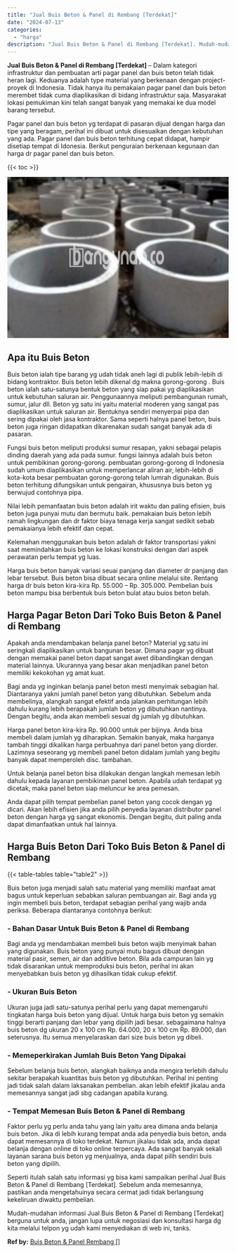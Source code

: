 ```yaml
---
title: "Jual Buis Beton & Panel di Rembang [Terdekat]"
date: "2024-07-13"
categories: 
  - "harga"
description: "Jual Buis Beton & Panel di Rembang [Terdekat]. Mudah-mudahan informasi Jual Buis Beton & Panel di Rembang [Terdekat] berguna untuk anda, jangan lupa untuk..."
---
```


**Jual Buis Beton & Panel di Rembang \[Terdekat\]** – Dalam kategori infrastruktur dan pembuatan arti pagar panel dan buis beton telah tidak heran lagi. Keduanya adalah type material yang berkenaan dengan project-proyek di Indonesia. Tidak hanya itu pemakaian pagar panel dan buis beton merembet tidak cuma diaplikasikan di bidang infrastruktur saja. Masyarakat lokasi pemukiman kini telah sangat banyak yang memakai ke dua model barang tersebut.

Pagar panel dan buis beton yg terdapat di pasaran dijual dengan harga dan tipe yang beragam, perihal ini dibuat untuk disesuaikan dengan kebutuhan yang ada. Pagar panel dan buis beton terhitung cepat didapat, hampir disetiap tempat di Idonesia. Berikut penguraian berkenaan kegunaan dan harga dr pagar panel dan buis beton.

{{< toc >}}

![Jual Buis Beton & Panel di Rembang [Terdekat]](/images/jual-panel-buis-beton-murah-13.png)

## Apa itu Buis Beton

Buis beton ialah tipe barang yg udah tidak aneh lagi di publik lebih-lebih di bidang kontraktor. Buis beton lebih dikenal dg makna gorong-gorong . Buis beton ialah satu-satunya bentuk beton yang siap pakai yg diaplikasikan untuk kebutuhan saluran air. Penggunaannya meliputi pembangunan rumah, sumur, jalur dll. Beton yg satu ini yaitu material moderen yang sangat pas diaplikasikan untuk saluran air. Bentuknya sendiri menyerpai pipa dan sering dipakai oleh jasa kontraktor. Sama seperti halnya panel beton, buis beton juga ringan didapatkan dikarenakan sudah sangat banyak ada di pasaran.

Fungsi buis beton meliputi produksi sumur resapan, yakni sebagai pelapis dinding daerah yang ada pada sumur. fungsi lainnya adalah buis beton untuk pembikinan gorong-gorong. pembuatan gorong-gorong di Indonesia sudah umum diaplikasikan untuk memperlancar aliran air, lebih-lebih di kota-kota besar pembuatan gorong-gorong telah lumrah digunakan. Buis beton terhitung difungsikan untuk pengairan, khususnya buis beton yg berwujud contohnya pipa.

Nilai lebih pemanfaatan buis beton adalah irit waktu dan paling efisien, buis beton juga punyai mutu dan bermutu baik. pemakaian buis beton lebih ramah lingkungan dan dr faktor biaya tenaga kerja sangat sedikit sebab pemakaianya lebih efektif dan cepat.

Kelemahan menggunakan buis beton adalah dr faktor transportasi yakni saat memindahkan buis beton ke lokasi konstruksi dengan dari aspek perawatan perlu tempat yg luas.

Harga buis beton banyak variasi seuai panjang dan diameter dr panjang dan lebar tersebut. Buis beton bisa dibuat secara online melalui site. Rentang harga dr buis beton kira-kira Rp. 55.000 – Rp. 305.000. Pembelian buis beton mampu bisa berbentuk buis beton bulat atau buios beton belah.

## Harga Pagar Beton Dari Toko Buis Beton & Panel di Rembang

Apakah anda mendambakan belanja panel beton? Material yg satu ini seringkali diaplikasikan untuk bangunan besar. Dimana pagar yg dibuat dengan memakai panel beton dapat sangat awet dibandingkan dengan material lainnya. Ukurannya yang besar akan menjadikan panel beton memiliki kekokohan yg amat kuat.

Bagi anda yg inginkan belanja panel beton mesti menyimak sebagian hal. Diantaranya yakni jumlah panel beton yang dibutuhkan. Sebelum anda membelinya, alangkah sangat efektif anda jalankan perhitungan lebih dahulu kurang lebih berapakah jumlah beton yg dibutuhkan nantinya. Dengan begitu, anda akan membeli sesuai dg jumlah yg dibutuhkan.

Harga panel beton kira-kira Rp. 90.000 untuk per bijinya. Anda bisa membeli dalam jumlah yg diharapkan. Semakin banyak, maka harganya tambah tinggi dikalikan harga perbuahnya dari panel beton yang diorder. Lazimnya seseorang yg membeli panel beton didalam jumlah yang begitu banyak dapat memperoleh disc. tambahan.

Untuk belanja panel beton bisa dilakukan dengan langkah memesan lebih dahulu kepada layanan pembikinan panel beton. Apabila udah terdapat yg dicetak, maka panel beton siap meluncur ke area pemesan.

Anda dapat pilih tempat pembelian panel beton yang cocok dengan yg dicari. Akan lebih efisien jika anda pilih penyedia layanan distributor panel beton dengan harga yg sangat ekonomis. Dengan begitu, duit paling anda dapat dimanfaatkan untuk hal lainnya.

## Harga Buis Beton Dari Toko Buis Beton & Panel di Rembang

{{< table-tables table="table2" >}}

Buis beton juga menjadi salah satu material yang memiliki manfaat amat bagus untuk keperluan sebabkan saluran pembuangan air. Bagi anda yg ingin membeli buis beton, terdapat sebagian perihal yang wajib anda periksa. Beberapa diantaranya contohnya berikut:

### \- Bahan Dasar Untuk Buis Beton & Panel di Rembang

Bagi anda yg mendambakan membeli buis beton wajib menyimak bahan yang digunakan. Buis beton yang punyai mutu bagus dibuat dengan material pasir, semen, air dan additive beton. Bila ada campuran lain yg tidak disarankan untuk memproduksi buis beton, perihal ini akan menyebabkan buis beton yg dihasilkan tidak cukup efektif.

### \- Ukuran Buis Beton

Ukuran juga jadi satu-satunya perihal perlu yang dapat memengaruhi tingkatan harga buis beton yang dijual. Untuk harga buis beton yg semakin tinggi berarti panjang dan lebar yang dipilih jadi besar. sebagaimana halnya buis beton dg ukuran 20 x 100 cm Rp. 64.000, 20 x 100 cm Rp. 89.000, dan seterusnya. Itu semua menyelaraskan dari size buis beton yg dibeli.

### \- Memeperkirakan Jumlah Buis Beton Yang Dipakai

Sebelum belanja buis beton, alangkah baiknya anda mengira terlebih dahulu sekitar berapakah kuantitas buis beton yg dibutuhkan. Perihal ini penting jadi tidak salah dalam laksanakan pembelian. akan lebih efektif jikalau anda memesannya sangat jadi sbg cadangan apabila kurang.

### \- Tempat Memesan Buis Beton & Panel di Rembang

Faktor perlu yg perlu anda tahu yang lain yaitu area dimana anda belanja buis beton. Jika di lebih kurang tempat anda ada penyedia buis beton, anda dapat memesannya di toko terdekat. Namun jikalau tidak ada, anda dapat belanja dengan online di toko online terpercaya. Ada sangat banyak sekali layanan sarana buis beton yg menjualnya, anda dapat pilih sendiri buis beton yang dipilih.

Seperti itulah salah satu informasi yg bisa kami sampaikan perihal Jual Buis Beton & Panel di Rembang \[Terdekat\]. Sebelum anda memesannya, pastikan anda mengetahuinya secara cermat jadi tidak berlangsung kekeliruan diwaktu pembelian.

Mudah-mudahan informasi Jual Buis Beton & Panel di Rembang \[Terdekat\] berguna untuk anda, jangan lupa untuk negosiasi dan konsultasi harga dg kita melalui telpon yg udah kami menyediakan di web ini, tanks.

**Ref by:** [Buis Beton & Panel Rembang []](https://id.wikipedia.org/wiki/Buis)

